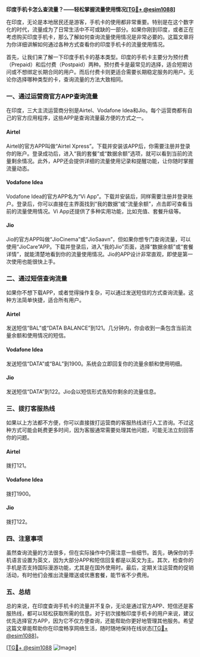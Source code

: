 **印度手机卡怎么查流量？——轻松掌握流量使用情况[[TG💪+ @esim1088](https://t.me/s/esim1088)]**

在印度，无论是本地居民还是游客，手机卡的使用都非常重要。特别是在这个数字化的时代，流量成为了日常生活中不可或缺的一部分。如果你刚到印度，或者正在考虑购买印度手机卡，那么了解如何查询流量使用情况是非常必要的。这篇文章将为你详细讲解如何通过各种方式查看你的印度手机卡的流量使用情况。

首先，让我们来了解一下印度手机卡的基本类型。印度的手机卡主要分为预付费（Prepaid）和后付费（Postpaid）两种。预付费卡是最常见的选择，适合短期访问或不想绑定长期合同的用户。而后付费卡则更适合需要长期稳定服务的用户。无论你选择哪种类型的卡，查询流量的方法大致相同。

### **一、通过运营商官方APP查询流量**

在印度，三大主流运营商分别是Airtel、Vodafone Idea和Jio。每个运营商都有自己的官方应用程序，这些APP是查询流量最方便的方式之一。

#### **Airtel**
Airtel的官方APP叫做“Airtel Xpress”。下载并安装该APP后，你需要注册并登录你的账户。登录成功后，进入“我的套餐”或“数据余额”选项，就可以看到当前的流量剩余情况。此外，APP还会提供详细的流量使用记录和提醒功能，让你随时掌握流量动态。

#### **Vodafone Idea**
Vodafone Idea的官方APP名为“Vi App”。下载并安装后，同样需要注册并登录账户。登录后，你可以直接在主界面找到“我的数据”或“流量余额”，点击即可查看当前的流量使用情况。Vi App还提供了多种实用功能，比如充值、套餐升级等。

#### **Jio**
Jio的官方APP叫做“JioCinema”或“JioSaavn”，但如果你想专门查询流量，可以使用“JioCare”APP。下载并登录后，进入“我的Jio”页面，选择“数据余额”或“套餐详情”，就能清楚地看到你的流量使用情况。Jio的APP设计非常直观，即使是第一次使用也能很快上手。

### **二、通过短信查询流量**

如果你不想下载APP，或者觉得操作复杂，可以通过发送短信的方式查询流量。这种方法简单快捷，适合所有用户。

#### **Airtel**
发送短信“BAL”或“DATA BALANCE”到121。几分钟内，你会收到一条包含当前流量余额和使用情况的短信。

#### **Vodafone Idea**
发送短信“DATA”或“BAL”到1900。系统会立即回复你的流量余额和使用明细。

#### **Jio**
发送短信“DATA”到122。Jio会以短信形式告知你剩余的流量信息。

### **三、拨打客服热线**

如果以上方法都不方便，你可以直接拨打运营商的客服热线进行人工咨询。不过这种方式可能会耗费更多时间，因为客服通常需要处理其他问题，可能无法立刻回答你的问题。

#### **Airtel**
拨打121。

#### **Vodafone Idea**
拨打1900。

#### **Jio**
拨打122。

### **四、注意事项**

虽然查询流量的方法很多，但在实际操作中仍需注意一些细节。首先，确保你的手机语言设置为英文，因为大部分APP和短信回复都是以英文为主。其次，检查你的手机是否支持国际漫游功能，尤其是在国外使用时。最后，定期关注运营商的促销活动，有时他们会推出流量赠送或优惠套餐，能节省不少费用。

### **五、总结**

总的来说，在印度查询手机卡的流量并不复杂，无论是通过官方APP、短信还是客服热线，都可以轻松获取所需的信息。对于初次接触印度手机卡的用户来说，建议优先选择官方APP，因为它不仅方便查询，还能帮助你更好地管理其他服务。希望这篇文章能帮助你在印度畅享网络生活，随时随地保持在线状态[[TG💪+ @esim1088](https://t.me/s/esim1088)]。

[[TG💪+ @esim1088](https://t.me/s/esim1088) ![Image](https://i.postimg.cc/4NQfJmqS/Snipaste-2025-05-13-00-14-12.png)]